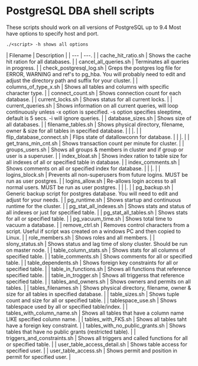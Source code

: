# PostgreSQL DBA shell scripts

These scripts should work on all versions of PostgreSQL up to 9.4
Most have options to specify host and port.
```
./<script> -h shows all options
```

| Filename                        | Description |
| --- | ---. |
| cache_hit_ratio.sh              | Shows the cache hit ration for all databases. |
| cancel_all_queries.sh           | Terminates all queries in progress. |
| check_postgresql_log.sh         | Greps the postgres log file for ERROR, WARNING and ref's to pg_hba. You will probably need to edit and adjust the directory path and suffix for your cluster. |
| columns_of_type_x.sh            | Shows all tables and columns with specific character type. |
| connect_count.sh                | Shows connection count for each database. |
| current_locks.sh                | Shows status for all current locks. |
| current_queries.sh              | Shows information on all current queries, will loop continuously unless -x option is specified. -s option specifies sleeptime, default is 5 secs. -i will ignore <IDLE> queries. |
| database_sizes.sh               | Shows size of all databases. |
| filename_tables.sh              | Shows physical directory, filename, owner & size for all tables in specified database. |
| |. |
| flip_database_connect.sh        | Flips state of datallowconn for database. |
| |. |
| get_trans_min_cnt.sh            | Shows transaction count per minute for cluster. |
| groups_users.sh                 | Shows all groups & members in cluster and if group or user is a superuser. |
| index_bloat.sh                  | Shows index ration to table size for all indexes of all or specified table in database. |
| index_comments.sh               | Shows comments on all or specified index for database. |
| |. |
| logins_block.sh                 | Prevents all non-superusers from future logins. MUST be run as user postgres. |
| logins_allow.sh                 | Re-allows login access to all normal users. MUST be run as user postgres. |
| |. |
| pg_backup.sh                    | Generic backup script for postgres database. You will need to edit and adjust for your needs. |
| pg_runtime.sh                   | Shows startup and continuous runtime for the cluster. |
| pg_stat_all_indexes.sh          | Shows stats and status of all indexes or just for specified table. |
| pg_stat_all_tables.sh           | Shows stats for all or specified table. |
| pg_vacuum_time.sh               | Shows total time to vacuum a database. |
| remove_ctrl.sh                  | Removes control characters from a script. Useful if script was created on a windows PC and then copied to Linux. |
| role_members.sh                 | Shows roles and all members. |
| slony_status.sh                 | Shows status and lag time of slony cluster. Should be run on master node. |
| table_column_stats.sh           | Shows stats for all columns of specified table. |
| table_comments.sh               | Shows comments for all or specified table. |
| table_dependents.sh             | Shows foreign key constraints for all or specified table. |
| table_in_functions.sh           | Shows all functions that reference specified table. |
| table_in_trogger.sh             | Shows all triggerss that reference specified table. |
| tables_and_owners.sh            | Shows owners and permits on all tables. |
| tables_filenames.sh             | Shows physical directory, filename, owner & size for all tables in specified database. |
| table_sizes.sh                  | Shows tuple count and size for all or specified table. |
| tablespace_use.sh               | Shows tablespace used by all or specified table/index. |
| tables_with_column_name.sh      | Shows all tables that have a column name LIKE specified column name. |
| tables_with_FKS.sh              | Shows all tables taht have a foreign key constraint. |
| tables_with_no_public_grants.sh | Shows tables that have no public grants (restricted table). |
| triggers_and_constraints.sh     | Shows all triggers and called functions for all or specified table. |
| user_table_access_detail.sh     | Shows table access for specified user. |
| user_table_access.sh            | Shows permit and position in permit for specified user. |
